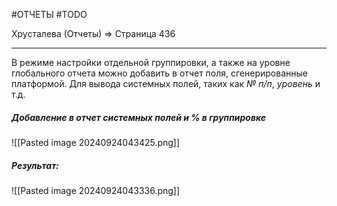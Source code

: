#ОТЧЕТЫ #TODO 

Хрусталева (Отчеты) => Страница 436

---

В режиме настройки отдельной группировки, а также на уровне глобального отчета можно добавить в отчет поля, сгенерированные платформой. Для вывода системных полей, таких как *№ п/п*, *уровень* и т.д.

##### Добавление в отчет системных полей и % в группировке
![[Pasted image 20240924043425.png]]
##### Результат:
![[Pasted image 20240924043336.png]]